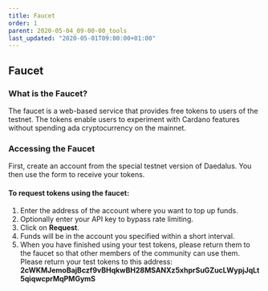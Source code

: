 ```yaml
---
title: Faucet
order: 1
parent: 2020-05-04_09-00-00_tools
last_updated: "2020-05-01T09:00:00+01:00"
---
```

## Faucet

### What is the Faucet?

The faucet is a web-based service that provides free tokens to users of the testnet. The tokens enable users to experiment with Cardano features without spending ada cryptocurrency on the mainnet.
                


### Accessing the Faucet
First, create an account from the special testnet 
version of Daedalus. You then use the form to receive your tokens.
                

#### To request tokens using the faucet:

1. Enter the address of the account where you want to top up funds.
1. Optionally enter your API key to bypass rate limiting.
1. Click on **Request**.
1. Funds will be in the account you specified within a short interval.
1. When you have finished using your test tokens, please return them to the faucet so that other members of the community can use them. Please return your test tokens to this address: __2cWKMJemoBajBczf9vBHqkwBH28MSANXz5xhprSuGZucLWypjJqLt5qiqwcprMqPMGymS__

<!-- include components/ByronFaucet -->

